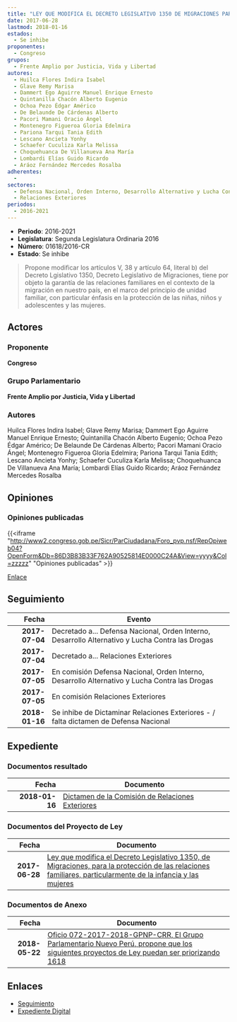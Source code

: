 ```yaml
---
title: "LEY QUE MODIFICA EL DECRETO LEGISLATIVO 1350 DE MIGRACIONES PARA LA PROTECCIÓN DE LAS RELACIONES FAMILIARES, PARTICULARMENTE DE LA INFANCIA Y LAS MUJERES"
date: 2017-06-28
lastmod: 2018-01-16
estados: 
  - Se inhibe
proponentes: 
  - Congreso
grupos: 
  - Frente Amplio por Justicia, Vida y Libertad
autores: 
  - Huilca Flores Indira Isabel
  - Glave Remy Marisa
  - Dammert Ego Aguirre Manuel Enrique Ernesto
  - Quintanilla Chacón Alberto Eugenio
  - Ochoa Pezo Édgar Américo
  - De Belaunde De Cárdenas Alberto
  - Pacori Mamani Oracio Ángel
  - Montenegro Figueroa Gloria Edelmira
  - Pariona Tarqui Tania Edith
  - Lescano Ancieta Yonhy
  - Schaefer Cuculiza Karla Melissa
  - Choquehuanca De Villanueva Ana María
  - Lombardi Elías Guido Ricardo
  - Aráoz Fernández Mercedes Rosalba
adherentes: 
  - 
sectores: 
  - Defensa Nacional, Orden Interno, Desarrollo Alternativo y Lucha Contra las Drogas
  - Relaciones Exteriores
periodos: 
  - 2016-2021
---
```


- **Periodo**: 2016-2021
- **Legislatura**: Segunda Legislatura Ordinaria 2016
- **Número**: 01618/2016-CR
- **Estado**: Se inhibe

> Propone modificar los artículos V, 38 y artículo 64, literal b) del Decreto Lgislativo 1350, Decreto Legislativo de Migraciones, tiene por objeto la garantía de las relaciones familiares en el contexto de la migración en nuestro país, en el marco del principio de unidad familiar, con particular énfasis en la protección de las niñas, niños y adolescentes y las mujeres.


## Actores

### Proponente

**Congreso**

### Grupo Parlamentario

**Frente Amplio por Justicia, Vida y Libertad**

### Autores

Huilca Flores Indira Isabel; Glave Remy Marisa; Dammert Ego Aguirre Manuel Enrique Ernesto; Quintanilla Chacón Alberto Eugenio; Ochoa Pezo Édgar Américo; De Belaunde De Cárdenas Alberto; Pacori Mamani Oracio Ángel; Montenegro Figueroa Gloria Edelmira; Pariona Tarqui Tania Edith; Lescano Ancieta Yonhy; Schaefer Cuculiza Karla Melissa; Choquehuanca De Villanueva Ana María; Lombardi Elías Guido Ricardo; Aráoz Fernández Mercedes Rosalba


## Opiniones

### Opiniones publicadas

{{<iframe "http://www2.congreso.gob.pe/Sicr/ParCiudadana/Foro_pvp.nsf/RepOpiweb04?OpenForm&Db=86D3B83B33F762A90525814E0000C24A&View=yyyy&Col=zzzzz" "Opiniones publicadas" >}}

[Enlace](http://www2.congreso.gob.pe/Sicr/ParCiudadana/Foro_pvp.nsf/RepOpiweb04?OpenForm&Db=86D3B83B33F762A90525814E0000C24A&View=yyyy&Col=zzzzz)

## Seguimiento

| Fecha | Evento |
|------:|--------|
| **2017-07-04** | Decretado a... Defensa Nacional, Orden Interno, Desarrollo Alternativo y Lucha Contra las Drogas|
| **2017-07-04** | Decretado a... Relaciones Exteriores|
| **2017-07-05** | En comisión Defensa Nacional, Orden Interno, Desarrollo Alternativo y Lucha Contra las Drogas|
| **2017-07-05** | En comisión Relaciones Exteriores|
| **2018-01-16** | Se inhibe de Dictaminar Relaciones Exteriores - / falta dictamen de Defensa Nacional|


## Expediente


### Documentos resultado

| Fecha | Documento |
|------:|--------|
| **2018-01-16** | [Dictamen de la Comisión de Relaciones Exteriores](http://www.leyes.congreso.gob.pe/Documentos/2016_2021/Dictamenes/Proyectos_de_Ley/01618DC20MAY20180116.pdf) |

### Documentos del Proyecto de Ley

| Fecha | Documento |
|------:|--------|
| **2017-06-28** | [Ley que modifica el Decreto Legislativo 1350, de Migraciones, para la protección de las relaciones familiares, particularmente de la infancia y las mujeres](http://www.leyes.congreso.gob.pe/Documentos/2016_2021/Proyectos_de_Ley_y_de_Resoluciones_Legislativas/PL0161820170628..pdf) |

### Documentos de Anexo

| Fecha | Documento |
|------:|--------|
| **2018-05-22** | [Oficio 072-2017-2018-GPNP-CRR, El Grupo Parlamentario Nuevo Perú, propone que los siguientes proyectos de Ley puedan ser priorizando 1618](http://www.leyes.congreso.gob.pe/Documentos/2016_2021/Oficios/Congresistas/OFICIO-072-2017-2018-GPNP-CR.pdf) |

## Enlaces 

- [Seguimiento](http://www2.congreso.gob.pe/Sicr/TraDocEstProc/CLProLey2016.nsf/f7fff46988ca05b1052578e100829cc7/7a1414dcc28431850525815000563970?OpenDocument)
- [Expediente Digital](http://www2.congreso.gob.pe/Sicr/TraDocEstProc/CLProLey2016.nsf/f7fff46988ca05b1052578e100829cc7/7a1414dcc28431850525815000563970?OpenDocument&Click=05257FB7005EB655.eb71d0cf91d8294e05256cdf006b5706/$Body/0.1C6C)
